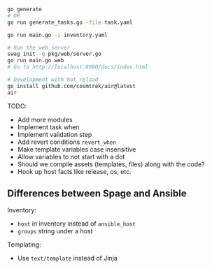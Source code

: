 ```bash
go generate
# OR
go run generate_tasks.go -file task.yaml

go run main.go -i inventory.yaml

# Run the web server
swag init -g pkg/web/server.go
go run main.go web
# Go to http://localhost:8080/docs/index.html

# Development with hot reload
go install github.com/cosmtrek/air@latest
air
```

TODO:

- Add more modules
- Implement task when
- Implement validation step
- Add revert conditions `revert_when`
- Make template variables case insensitive
- Allow variables to not start with a dot
- Should we compile assets (templates, files) along with the code?
- Hook up host facts like release, os, etc.

## Differences between Spage and Ansible

Inventory:

- `host` in inventory instead of `ansible_host`
- `groups` string under a host

Templating:

- Use `text/template` instead of Jinja
